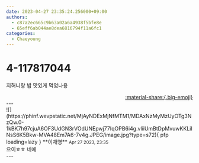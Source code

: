 ```yaml
---
date: 2023-04-27 23:35:24.256000+09:00
authors:
  - c87a2ec665c9b63a02a6a4938f5bfe8e
  - 65eff6ab044ae8dea6816794f11a6fc1
categories:
  - Chaeyoung
---
```


# 4-117817044

<div class="post-container" markdown="1">
<div class="content-container md-sidebar__scrollwrap" markdown="1">

지허니랑 밥 맛있게 먹었나용

</div>
</div>

<div style="text-align: right;" markdown="1">
<a href="https://weverse.io/fromis9/fanpost/4-117817044" style="text-align: right;">:material-share:{.big-emoji}</a>
</div>
---

<div class="comments-container md-sidebar__scrollwrap" markdown="1">
<div class="comment" markdown="1">
<div class='id-container' markdown="1">
![](https://phinf.wevpstatic.net/MjAyNDExMjNfMTM1/MDAxNzMyMzUyOTg3NzQw.0-1kBK7h97cjuA6OF3UdGN3rVOdUNEpwj77IqOPB6i4g.vliiUmBtDpMvuwKKLiINsS6K5Bkw-MVA48Em7A6-7v4g.JPEG/image.jpg?type=s72){ pfp loading=lazy }
**<span class="artist">이채영</span>** <small>Apr 27 2023, 23:35</small><br>
</div>
<div class='comment-body' markdown="1">
으이ㅎㅎ 네에
</div>
</div>
</div>
---

